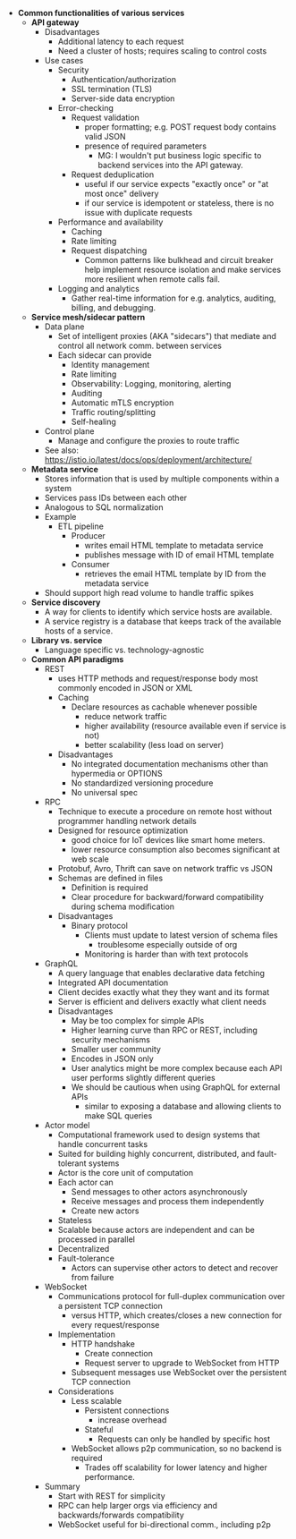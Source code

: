 - **Common functionalities of various services**
  - **API gateway**
    - Disadvantages
      - Additional latency to each request
      - Need a cluster of hosts; requires scaling to control costs
    - Use cases
      - Security
        - Authentication/authorization
        - SSL termination (TLS)
        - Server-side data encryption
      - Error-checking
        - Request validation
          - proper formatting; e.g. POST request body contains valid JSON
          - presence of required parameters
            - MG: I wouldn't put business logic specific to backend services into the API gateway.
        - Request deduplication
          - useful if our service expects "exactly once" or "at most once" delivery
          - if our service is idempotent or stateless, there is no issue with duplicate requests
      - Performance and availability
        - Caching
        - Rate limiting
        - Request dispatching 
          - Common patterns like bulkhead and circuit breaker help implement resource isolation and make services more resilient when remote calls fail.
      - Logging and analytics
        - Gather real-time information for e.g. analytics, auditing, billing, and debugging.
  - **Service mesh/sidecar pattern**
    - Data plane
      - Set of intelligent proxies (AKA "sidecars") that mediate and control all network comm. between services
      - Each sidecar can provide
        - Identity management
        - Rate limiting
        - Observability: Logging, monitoring, alerting
        - Auditing
        - Automatic mTLS encryption
        - Traffic routing/splitting
        - Self-healing
    - Control plane
      - Manage and configure the proxies to route traffic
    - See also: https://istio.io/latest/docs/ops/deployment/architecture/
  - **Metadata service**
    - Stores information that is used by multiple components within a system
    - Services pass IDs between each other
    - Analogous to SQL normalization
    - Example
      - ETL pipeline
        - Producer
          - writes email HTML template to metadata service
          - publishes message with ID of email HTML template
        - Consumer
          - retrieves the email HTML template by ID from the metadata service
    - Should support high read volume to handle traffic spikes
  - **Service discovery**
    - A way for clients to identify which service hosts are available.
    - A service registry is a database that keeps track of the available hosts of a service.
  - **Library vs. service**
    - Language specific vs. technology-agnostic
  - **Common API paradigms**
    - REST
      - uses HTTP methods and request/response body most commonly encoded in JSON or XML
      - Caching
        - Declare resources as cachable whenever possible
          - reduce network traffic
          - higher availability (resource available even if service is not)
          - better scalability (less load on server)
      - Disadvantages
        - No integrated documentation mechanisms other than hypermedia or OPTIONS
        - No standardized versioning procedure
        - No universal spec
    - RPC
      - Technique to execute a procedure on remote host without programmer handling network details
      - Designed for resource optimization
        - good choice for IoT devices like smart home meters.
        - lower resource consumption also becomes significant at web scale
      - Protobuf, Avro, Thrift can save on network traffic vs JSON
      - Schemas are defined in files
        - Definition is required
        - Clear procedure for backward/forward compatibility during schema modification
      - Disadvantages
        - Binary protocol
          - Clients must update to latest version of schema files
            - troublesome especially outside of org
          - Monitoring is harder than with text protocols
    - GraphQL
      - A query language that enables declarative data fetching
      - Integrated API documentation
      - Client decides exactly what they they want and its format
      - Server is efficient and delivers exactly what client needs
      - Disadvantages
        - May be too complex for simple APIs
        - Higher learning curve than RPC or REST, including security mechanisms
        - Smaller user community
        - Encodes in JSON only
        - User analytics might be more complex because each API user performs slightly different queries
        - We should be cautious when using GraphQL for external APIs
          - similar to exposing a database and allowing clients to make SQL queries
    - Actor model
      - Computational framework used to design systems that handle concurrent tasks
      - Suited for building highly concurrent, distributed, and fault-tolerant systems
      - Actor is the core unit of computation
      - Each actor can
        - Send messages to other actors asynchronously
        - Receive messages and process them independently
        - Create new actors
      - Stateless
      - Scalable because actors are independent and can be processed in parallel
      - Decentralized
      - Fault-tolerance
        - Actors can supervise other actors to detect and recover from failure
    - WebSocket
      - Communications protocol for full-duplex communication over a persistent TCP connection
        - versus HTTP, which creates/closes a new connection for every request/response
      - Implementation
        - HTTP handshake
          - Create connection
          - Request server to upgrade to WebSocket from HTTP
        - Subsequent messages use WebSocket over the persistent TCP connection
      - Considerations
        - Less scalable
          - Persistent connections
            - increase overhead
          - Stateful
            - Requests can only be handled by specific host
        - WebSocket allows p2p communication, so no backend is required
          - Trades off scalability for lower latency and higher performance.
    - Summary
      - Start with REST for simplicity
      - RPC can help larger orgs via efficiency and backwards/forwards compatibility
      - WebSocket useful for bi-directional comm., including p2p